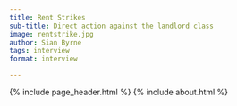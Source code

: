 ```yaml
---
title: Rent Strikes
sub-title: Direct action against the landlord class
image: rentstrike.jpg
author: Sian Byrne
tags: interview
format: interview

---
```

{% include page_header.html %}
{% include about.html %}


